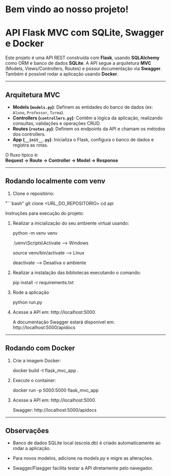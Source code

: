 # Bem vindo ao nosso projeto!

# API Flask MVC com SQLite, Swagger e Docker

Este projeto é uma API REST construída com **Flask**, usando **SQLAlchemy** como ORM e banco de dados **SQLite**. A API segue a arquitetura **MVC** (Models, Views/Controllers, Routes) e possui documentação via **Swagger**. Também é possível rodar a aplicação usando **Docker**.

---

## Arquitetura MVC

- **Models (`models.py`)**: Definem as entidades do banco de dados (ex: `Aluno`, `Professor`, `Turma`).  
- **Controllers (`controllers.py`)**: Contêm a lógica da aplicação, realizando consultas, validações e operações CRUD.  
- **Routes (`routes.py`)**: Definem os endpoints da API e chamam os métodos dos controllers.  
- **App (`__init__.py`)**: Inicializa o Flask, configura o banco de dados e registra as rotas.

O fluxo típico é:  
**Request → Route → Controller → Model → Response**

---

## Rodando localmente com venv

1. Clone o repositório:

"```bash"
git clone <URL_DO_REPOSITORIO>
cd api

Instruções para execução do projeto:

1. Realizar a inicialização do seu ambiente virtual usando:

    python -m venv venv

    .\venv\Scripts\Activate --> Windows
    
    source venv/bin/activate --> Linux

    deactivate --> Desativa o ambiente

2. Realizar a instalação das bibliotecas executando o comando:

    pip install -r requirements.txt

3. Rode a aplicação

    python run.py

4. Acesse a API em: http://localhost:5000

    A documentação Swagger estará disponível em: http://localhost:5000/apidocs

---

## Rodando com Docker 

1. Crie a imagem Docker:

	docker build -t flask_mvc_app .

2. Execute o container:

	docker run -p 5000:5000 flask_mvc_app

3. Acesse a API em: http://localhost:5000

	Swagger: http://localhost:5000/apidocs

---

## Observações

- Banco de dados SQLite local (escola.db) é criado automaticamente ao rodar a aplicação.

- Para novos modelos, adicione na models.py e migre as alterações.

- Swagger/Flasgger facilita testar a API diretamente pelo navegador.